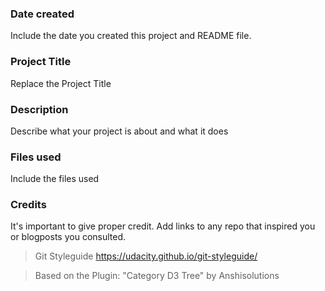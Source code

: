 ### Date created
Include the date you created this project and README file.

### Project Title
Replace the Project Title

### Description
Describe what your project is about and what it does

### Files used
Include the files used

### Credits
It's important to give proper credit. Add links to any repo that inspired you or blogposts you consulted.

> Git Styleguide
> https://udacity.github.io/git-styleguide/

> Based on the Plugin: "Category D3 Tree" by Anshisolutions 
